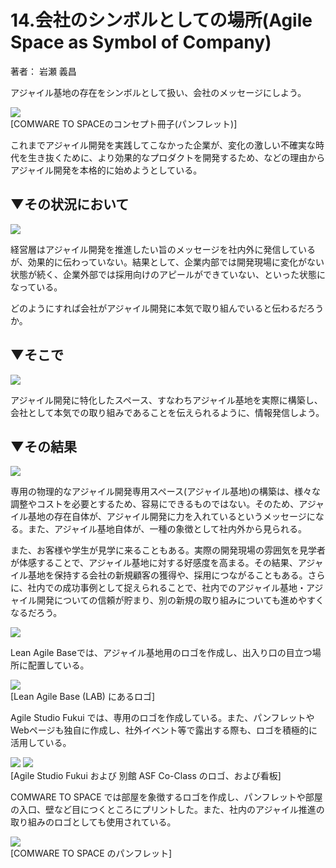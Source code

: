 # 14.会社のシンボルとしての場所(Agile Space as Symbol of Company) 
著者： 岩瀬 義昌

アジャイル基地の存在をシンボルとして扱い、会社のメッセージにしよう。

<img src="https://github.com/kenjihiranabe/agile-base-patterns/blob/master/images/image30.png"><br>
[COMWARE TO SPACEのコンセプト冊子(パンフレット)]

これまでアジャイル開発を実践してこなかった企業が、変化の激しい不確実な時代を生き抜くために、より効果的なプロダクトを開発するため、などの理由からアジャイル開発を本格的に始めようとしている。

## ▼その状況において  
<img src="https://github.com/kenjihiranabe/agile-basement-patterns/blob/master/images/icon/problem.png"><br>

経営層はアジャイル開発を推進したい旨のメッセージを社内外に発信しているが、効果的に伝わっていない。結果として、企業内部では開発現場に変化がない状態が続く、企業外部では採用向けのアピールができていない、といった状態になっている。

どのようにすれば会社がアジャイル開発に本気で取り組んでいると伝わるだろうか。

## ▼そこで

<img src="https://github.com/kenjihiranabe/agile-basement-patterns/blob/master/images/icon/solution.png"><br>

アジャイル開発に特化したスペース、すなわちアジャイル基地を実際に構築し、会社として本気での取り組みであることを伝えられるように、情報発信しよう。

## ▼その結果  

<img src="https://github.com/kenjihiranabe/agile-basement-patterns/blob/master/images/icon/consequentcontext.png"><br>

専用の物理的なアジャイル開発専用スペース(アジャイル基地)の構築は、様々な調整やコストを必要とするため、容易にできるものではない。そのため、アジャイル基地の存在自体が、アジャイル開発に力を入れているというメッセージになる。また、アジャイル基地自体が、一種の象徴として社内外から見られる。

また、お客様や学生が見学に来ることもある。実際の開発現場の雰囲気を見学者が体感することで、アジャイル基地に対する好感度を高まる。その結果、アジャイル基地を保持する会社の新規顧客の獲得や、採用につながることもある。さらに、社内での成功事例として捉えられることで、社内でのアジャイル基地・アジャイル開発についての信頼が貯まり、別の新規の取り組みについても進めやすくなるだろう。

<img src="https://github.com/kenjihiranabe/agile-basement-patterns/blob/master/images/icon/knownusage.png"><br>

Lean Agile Baseでは、アジャイル基地用のロゴを作成し、出入り口の目立つ場所に配置している。

<img src="https://github.com/kenjihiranabe/agile-base-patterns/blob/master/images/image8.png"><br>
[Lean Agile Base (LAB) にあるロゴ]

Agile Studio Fukui では、専用のロゴを作成している。また、パンフレットやWebページも独自に作成し、社外イベント等で露出する際も、ロゴを積極的に活用している。


<img src="https://github.com/kenjihiranabe/agile-base-patterns/blob/master/images/image12.png">
<img src="https://github.com/kenjihiranabe/agile-base-patterns/blob/master/images/image19.png"><br>
[Agile Studio Fukui および 別館 ASF Co-Class のロゴ、および看板]

COMWARE TO SPACE では部屋を象徴するロゴを作成し、パンフレットや部屋の入口、壁など目につくところにプリントした。また、社内のアジャイル推進の取り組みのロゴとしても使用されている。

<img src="https://github.com/kenjihiranabe/agile-base-patterns/blob/master/images/image21.png"><br>
[COMWARE TO SPACE のパンフレット]